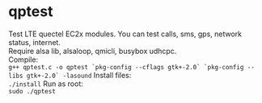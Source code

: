 # qptest
Test LTE quectel EC2x modules. You can test calls, sms, gps, network status, internet.  
Require alsa lib, alsaloop, qmicli, busybox udhcpc.  
Compile:  
```g++ qptest.c -o qptest `pkg-config --cflags gtk+-2.0` `pkg-config --libs gtk+-2.0` -lasound```
Install files:  
`./install`
Run as root:  
`sudo ./qptest`
